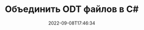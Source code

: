---
############################# Static ############################
layout: "auto-gen-merger"
date: 2022-09-08T17:46:34
draft: false
otherformats: csv doc docm docx dot dotm dotx epub html mht mhtml odp ods one otp ott pdf pps ppsx ppt pptx rtf tex tsv txt vdx vsdm vsdx vssm vssx vstm vstx vsx vtx xlam xls xlsb xlsm xlsx xlt xltm xltx xps bmp jpg jpeg png err

############################# Head ############################
head_title: "Объединить ODT файлов в C# | ODT Слияние"
head_description: "Объедините несколько файлов ODT в один файл с помощью C# .NET API объединения документов. Объединяйте определенные страницы или диапазоны страниц из разных документов в один документ."

############################# Header ############################
title: "Объединить ODT файлов в C#"
description: "Объедините ODT с несколькими строками кода .NET."
bg_image: "https://cms.admin.containerize.com/templates/aspose/App_Themes/V3/images/bg/header1.png"
bg_overlay: false
button:
    enable: true
    icon: "fas fa-arrow-down"
    label: "Скачать бесплатную пробную версию"
    link: "https://downloads.groupdocs.com/merger/net"

############################# SubMenu ############################
submenu:
    enable: true

    left:
        img_alt: "GroupDocs.Merger for .NET"
        image: "https://cms.admin.containerize.com/templates/groupdocs/images/product-logos/90x90-noborder/groupdocs-merger-net.png"
        product: "GroupDocs.Merger"
        platform: ".NET"

    middle:
        button:

            # button loop
            - link: "https://apireference.groupdocs.com/merger/net"
              text: "Справочник по API"

            # button loop
            - link: "https://github.com/groupdocs-merger"
              text: "Примеры кода"

            # button loop
            - link: "https://products.groupdocs.app/merger/family"
              text: "Живые демонстрации"

            # button loop
            - link: "https://purchase.groupdocs.com/pricing/merger/net"
              text: "Цены"

    right:
        link_download: "https://downloads.groupdocs.com/merger"
        link_learn: "https://docs.groupdocs.com/merger/net"
        link_buy: "https://purchase.groupdocs.com"

############################# About ############################
about:
    enable: true
    title: "Об API GroupDocs.Merger for .NET"
    content: |
        [GroupDocs.Merger for .NET](/ru/merger/net/) предлагает простое решение для безопасного объединения и разделения различных форматов документов, включая PDF, Microsoft Office (Word, Excel, PowerPoint , OneNote), OpenDocument, HTML, изображения и многое другое в приложениях .NET. Добавив всего несколько строк кода, можно выполнять несколько операций с документами, например перемещать, удалять, поворачивать, менять местами, извлекать или изменять ориентацию страниц в документах. API слияния документов также поддерживает предварительный просмотр страниц документа в виде изображения для анализа структуры документа, форматирования и содержимого на странице.
        
        API-интерфейсы GroupDocs.Merge хорошо поддерживаются на всех основных операционных системах и платформах, включая .NET Framework, .NET Standard, .NET Core, Mono.

############################# Steps ############################
steps:
    enable: true
    title_left: "Как объединить несколько файлов ODT"
    content_left: |
        [GroupDocs.Merger for .NET](/ru/merger/net/) упрощает для разработчиков .NET объединение двух или более ODT файлов в своих приложениях путем реализации несколько простых шагов.
        
        * Создайте новый экземпляр **Merge** и передайте путь к исходному документу в качестве параметра конструктора.
        * Вызовите **Join** класса **Merge** и передайте второй путь к исходному документу.
        * Вызовите **Сохранить** класса **Объединение**, чтобы сохранить объединенный документ.

    title_right: "Системные Требования"
    content_right: |
        GroupDocs.Merger for .NET API поддерживаются на всех основных платформах и операционных системах. Перед выполнением приведенного ниже кода убедитесь, что в вашей системе установлены следующие предварительные компоненты.

        * Операционные системы: Microsoft Windows, Linux, MacOS
        * Среды разработки: Visual Studio, Xamarin, MonoDevelop
        * Фреймворки: .NET Framework, .NET Standard, .NET Core, Mono
        * Загрузите последнюю версию GroupDocs.Merger for .NET из [NuGet](https://www.nuget.org/packages/groupdocs.merger)
         
    code: |
     {{% merger/additional-styles %}}
     {{< merger/code-merger title="Как объединить файлы ODT, используя пример кода C#">}}

        ```csharp    
        // Объедините ODT файлов с помощью API GroupDocs.Merger
        // Создать экземпляр слияния с входным документом ODT
        using (Merger merger = new Merger("input1.odt"))
          {
            // Вызовите метод Join экземпляра класса Merger и передайте второй путь к исходному документу
            merger.Join("input2.odt");
    
            // Вызовите метод Save экземпляра класса Merger, чтобы сохранить объединенный документ
            merger.Save("merged-file.odt");
          }
        ```
     {{< /merger/code-merger >}}

############################# Demos ############################
demos:
    enable: true
    title: "Live Demos — онлайн-приложение для объединения документов"
    content: |
       Объедините несколько ODT файлов прямо сейчас, посетив веб-сайт [GroupDocs.Merger Live Demos](https://products.groupdocs.app/merger/family).
       Живая демонстрация имеет следующие преимущества.
        
############################# About Formats ############################
about_formats:
    enable: true

############################# More Formats ############################
more_formats:
    enable: true
    title: "Объединение других форматов документов"
    content: |
        API слияния документов .NET для форматов файлов и изображений. Объедините несколько популярных форматов документов, как указано ниже.

############################# Back to top ###############################
back_to_top:
    enable: true
---